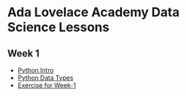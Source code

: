 # Ada Lovelace Academy Data Science Lessons


## Week 1
- [Python Intro](Weeks/Week-1/1-python-intro.ipynb)
- [Python Data Types](Weeks/Week-1/1-python-data-types.ipynb)
- [Exercise for Week-1](Exercises/Week-1/week-1-exercise.ipynb)
